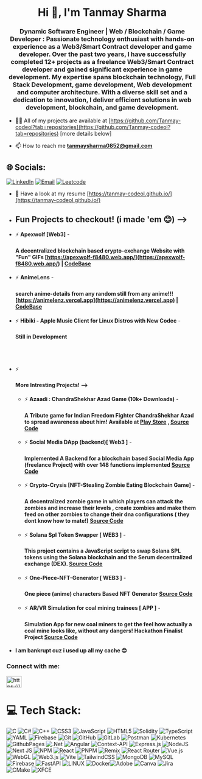 
<h1 align="center">Hi 👋, I'm Tanmay Sharma</h1>
<h3 align="center">Dynamic Software Engineer | Web / Blockchain / Game Developer : Passionate technology enthusiast with hands-on experience as a Web3/Smart Contract developer and game developer. Over the past two years, I have successfully completed 12+ projects as a freelance Web3/Smart Contract developer and gained significant experience in game development. My expertise spans blockchain technology, Full Stack Development, game development, Web development and computer architecture.
  With a diverse skill set and a dedication to innovation, I deliver efficient solutions in web development, blockchain, and game development.</h3>




- 👨‍💻 All of my projects are available at [https://github.com/Tanmay-codeol?tab=repositories](https://github.com/Tanmay-codeol?tab=repositories) [more details below]

- 📫 How to reach me **tanmaysharma0852@gmail.com**

## 🌐 Socials:
[![LinkedIn](https://img.shields.io/badge/LinkedIn-%230077B5.svg?logo=linkedin&logoColor=white)](https://linkedin.com/in/Tanmay-codeol)
[![Email](https://img.shields.io/badge/Gmail-D14836?logo=gmail&logoColor=white)](mailto:tanmaysharma0852@gmail.com)
[![Leetcode](https://img.shields.io/badge/Leetcode-profile-gold)](https://leetcode.com/u/Tanmay-Codeol/)



- 📄 Have a look at my resume [https://tanmay-codeol.github.io/](https://tanmay-codeol.github.io/)

-  <h2>Fun Projects to checkout! (i made 'em 😊) --> </h2>
  - ⚡  **Apexwolf [Web3]** - <h4>A decentralized blockchain based crypto-exchange Website with "Fun" GIFs [https://apexwolf-f8480.web.app/](https://apexwolf-f8480.web.app/) |  [CodeBase](https://github.com/Tanmay-codeol/ApexWolf-Crypto_Exchange/)</h4>
  - ⚡  **AnimeLens** - <h4>search anime-details from any random still from any anime!!! [https://animelenz.vercel.app](https://animelenz.vercel.app) | [CodeBase](https://github.com/Tanmay-codeol/AnimeLens)</h4>
  - ⚡  **Hibiki - Apple Music Client for Linux Distros with New Codec** -<h4>Still in Development</h4>

<br>
<br>

- ⚡ <h4> More Intresting Projects! --></h4>
  - ⚡  **Azaadi : ChandraShekhar Azad Game (10k+ Downloads)** - <h4>A Tribute game for Indian Freedom Fighter ChandraShekhar Azad to spread awareness about him! Available at [Play Store](https://play.google.com/store/apps/details?id=com.DefaultCompany.AzadiChandrashekarAzad&hl=en_IN) , [Source Code](https://github.com/Tanmay-codeol/Main-game)</h4>
  - ⚡  **Social Media DApp (backend)[ Web3 ]** - <h4>Implemented A Backend for a blockchain based Social Media App (freelance Project) with over 148 functions implemented [Source Code](https://github.com/Tanmay-codeol/Social_Dapp_backend)</h4>
  - ⚡  **Crypto-Crysis [NFT-Stealing Zombie Eating Blockchain Game]** - <h4>A decentralized zombie game in which players can attack the zombies and increase their levels , create zombies and make them feed on other zombies to change their dna configurations ( they dont know how to mate!)  [Source Code](https://github.com/Tanmay-codeol/Crypto-Crysis)</h4>
  - ⚡  **Solana Spl Token Swapper [ WEB3 ]** - <h4>This project contains a JavaScript script to swap Solana SPL tokens using the Solana blockchain and the Serum decentralized exchange (DEX). [Source Code](https://github.com/Tanmay-codeol/solana-spl-token-swap/)</h4>
  - ⚡  **One-Piece-NFT-Generator [ WEB3 ]** - <h4>One piece (anime) characters Based NFT Generator [Source Code](https://github.com/Tanmay-codeol/one-piece-nft-gen)</h4>
  - ⚡  **AR/VR Simulation for coal mining trainees [ APP ]** - <h4>Simulation App for new coal miners to get the feel how actually a coal mine looks like, without any dangers! Hackathon Finalist Project [Source Code](https://github.com/Tanmay-codeol/AR-VR-Simulation-For-Coal-Miners)</h4>



- **I am bankrupt cuz i used up all my cache 😊**


<h3 align="left">Connect with me:</h3>
<p align="left">
<a href="https://linkedin.com/in/https://linkedin.com/in/tanmay-codeol" target="blank"><img align="center" src="https://raw.githubusercontent.com/rahuldkjain/github-profile-readme-generator/master/src/images/icons/Social/linked-in-alt.svg" alt="https://linkedin.com/in/tanmay-codeol" height="30" width="40" /></a>
</p>

# 💻 Tech Stack:
![C](https://img.shields.io/badge/c-%2300599C.svg?style=for-the-badge&logo=c&logoColor=white) ![C#](https://img.shields.io/badge/c%23-%23239120.svg?style=for-the-badge&logo=csharp&logoColor=white) ![C++](https://img.shields.io/badge/c++-%2300599C.svg?style=for-the-badge&logo=c%2B%2B&logoColor=white) ![CSS3](https://img.shields.io/badge/css3-%231572B6.svg?style=for-the-badge&logo=css3&logoColor=white) ![JavaScript](https://img.shields.io/badge/javascript-%23323330.svg?style=for-the-badge&logo=javascript&logoColor=%23F7DF1E) ![HTML5](https://img.shields.io/badge/html5-%23E34F26.svg?style=for-the-badge&logo=html5&logoColor=white) ![Solidity](https://img.shields.io/badge/Solidity-%23363636.svg?style=for-the-badge&logo=solidity&logoColor=white) ![TypeScript](https://img.shields.io/badge/typescript-%23007ACC.svg?style=for-the-badge&logo=typescript&logoColor=white) ![YAML](https://img.shields.io/badge/yaml-%23ffffff.svg?style=for-the-badge&logo=yaml&logoColor=151515) ![Firebase](https://img.shields.io/badge/firebase-%23039BE5.svg?style=for-the-badge&logo=firebase) ![Git](https://img.shields.io/badge/git-%23F05033.svg?style=for-the-badge&logo=git&logoColor=white) ![GitHub](https://img.shields.io/badge/github-%23121011.svg?style=for-the-badge&logo=github&logoColor=white) ![GitLab](https://img.shields.io/badge/gitlab-%23181717.svg?style=for-the-badge&logo=gitlab&logoColor=white) ![Postman](https://img.shields.io/badge/Postman-FF6C37?style=for-the-badge&logo=postman&logoColor=white) ![Kubernetes](https://img.shields.io/badge/kubernetes-%23326ce5.svg?style=for-the-badge&logo=kubernetes&logoColor=white)![GithubPages](https://img.shields.io/badge/github%20pages-121013?style=for-the-badge&logo=github&logoColor=white) ![.Net](https://img.shields.io/badge/.NET-5C2D91?style=for-the-badge&logo=.net&logoColor=white) ![Angular](https://img.shields.io/badge/angular-%23DD0031.svg?style=for-the-badge&logo=angular&logoColor=white) ![Context-API](https://img.shields.io/badge/Context--Api-000000?style=for-the-badge&logo=react) ![Express.js](https://img.shields.io/badge/express.js-%23404d59.svg?style=for-the-badge&logo=express&logoColor=%2361DAFB) ![NodeJS](https://img.shields.io/badge/node.js-6DA55F?style=for-the-badge&logo=node.js&logoColor=white) ![Next JS](https://img.shields.io/badge/Next-black?style=for-the-badge&logo=next.js&logoColor=white) ![NPM](https://img.shields.io/badge/NPM-%23CB3837.svg?style=for-the-badge&logo=npm&logoColor=white) ![React](https://img.shields.io/badge/react-%2320232a.svg?style=for-the-badge&logo=react&logoColor=%2361DAFB) ![PNPM](https://img.shields.io/badge/pnpm-%234a4a4a.svg?style=for-the-badge&logo=pnpm&logoColor=f69220) ![Remix](https://img.shields.io/badge/remix-%23000.svg?style=for-the-badge&logo=remix&logoColor=white) ![React Router](https://img.shields.io/badge/React_Router-CA4245?style=for-the-badge&logo=react-router&logoColor=white) ![Vue.js](https://img.shields.io/badge/vue.js-%2335495e.svg?style=for-the-badge&logo=vuedotjs&logoColor=%234FC08D) ![WebGL](https://img.shields.io/badge/WebGL-990000?logo=webgl&logoColor=white&style=for-the-badge) ![Web3.js](https://img.shields.io/badge/web3.js-F16822?style=for-the-badge&logo=web3.js&logoColor=white) ![Vite](https://img.shields.io/badge/vite-%23646CFF.svg?style=for-the-badge&logo=vite&logoColor=white) ![TailwindCSS](https://img.shields.io/badge/tailwindcss-%2338B2AC.svg?style=for-the-badge&logo=tailwind-css&logoColor=white) ![MongoDB](https://img.shields.io/badge/MongoDB-%234ea94b.svg?style=for-the-badge&logo=mongodb&logoColor=white) ![MySQL](https://img.shields.io/badge/mysql-4479A1.svg?style=for-the-badge&logo=mysql&logoColor=white) ![Firebase](https://img.shields.io/badge/firebase-a08021?style=for-the-badge&logo=firebase&logoColor=ffcd34) ![FastAPI](https://img.shields.io/badge/FastAPI-005571?style=for-the-badge&logo=fastapi)
![LINUX](https://img.shields.io/badge/Linux-FCC624?style=for-the-badge&logo=linux&logoColor=black) ![Docker](https://img.shields.io/badge/docker-%230db7ed.svg?style=for-the-badge&logo=docker&logoColor=white)![Adobe](https://img.shields.io/badge/adobe-%23FF0000.svg?style=for-the-badge&logo=adobe&logoColor=white) ![Canva](https://img.shields.io/badge/Canva-%2300C4CC.svg?style=for-the-badge&logo=Canva&logoColor=white)  ![Jira](https://img.shields.io/badge/jira-%230A0FFF.svg?style=for-the-badge&logo=jira&logoColor=white) ![CMake](https://img.shields.io/badge/CMake-%23008FBA.svg?style=for-the-badge&logo=cmake&logoColor=white) ![XFCE](https://img.shields.io/badge/XFCE-%232284F2.svg?style=for-the-badge&logo=xfce&logoColor=white)


















